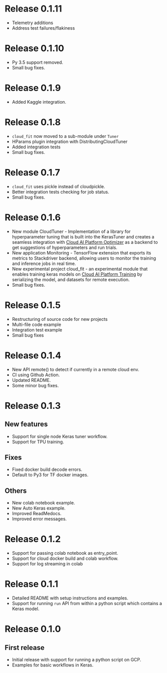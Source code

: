 # Release 0.1.11

*   Telemetry additions
*   Address test failures/flakiness

# Release 0.1.10

*   Py 3.5 support removed.
*   Small bug fixes.

# Release 0.1.9

*   Added Kaggle integration.

# Release 0.1.8

*   `cloud_fit` now moved to a sub-module under `Tuner`
*   HParams plugin integration with DistributingCloudTuner
*   Added integration tests
*   Small bug fixes.

# Release 0.1.7

*   `cloud_fit` uses pickle instead of cloudpickle.
*   Better integration tests checking for job status.
*   Small bug fixes.

# Release 0.1.6

*   New module CloudTuner - Implementation of a library for hyperparameter
    tuning that is built into the KerasTuner and creates a seamless integration
    with
    [Cloud AI Platform Optimizer](https://cloud.google.com/ai-platform/optimizer/docs/overview)
    as a backend to get suggestions of hyperparameters and run trials.
*   New application Monitoring - TensorFlow extension that exports its metrics
    to Stackdriver backend, allowing users to monitor the training and inference
    jobs in real time.
*   New experimental project cloud_fit - an experimental module that enables
    training keras models on
    [Cloud AI Platform Training](https://cloud.google.com/ai-platform/training/docs/overview)
    by serializing the model, and datasets for remote execution.
*   Small bug fixes.

# Release 0.1.5

*   Restructuring of source code for new projects
*   Multi-file code example
*   Integration test example
*   Small bug fixes

# Release 0.1.4

*   New API remote() to detect if currently in a remote cloud env.
*   CI using Github Action.
*   Updated README.
*   Some minor bug fixes.

# Release 0.1.3

## New features

*   Support for single node Keras tuner workflow.
*   Support for TPU training.

## Fixes

*   Fixed docker build decode errors.
*   Default to Py3 for TF docker images.

## Others

*   New colab notebook example.
*   New Auto Keras example.
*   Improved ReadMedocs.
*   Improved error messages.

# Release 0.1.2

*   Support for passing colab notebook as entry_point.
*   Support for cloud docker build and colab workflow.
*   Support for log streaming in colab

# Release 0.1.1

*   Detailed README with setup instructions and examples.
*   Support for running `run` API from within a python script which contains a
    Keras model.

# Release 0.1.0

## First release

*   Initial release with support for running a python script on GCP.
*   Examples for basic workflows in Keras.
